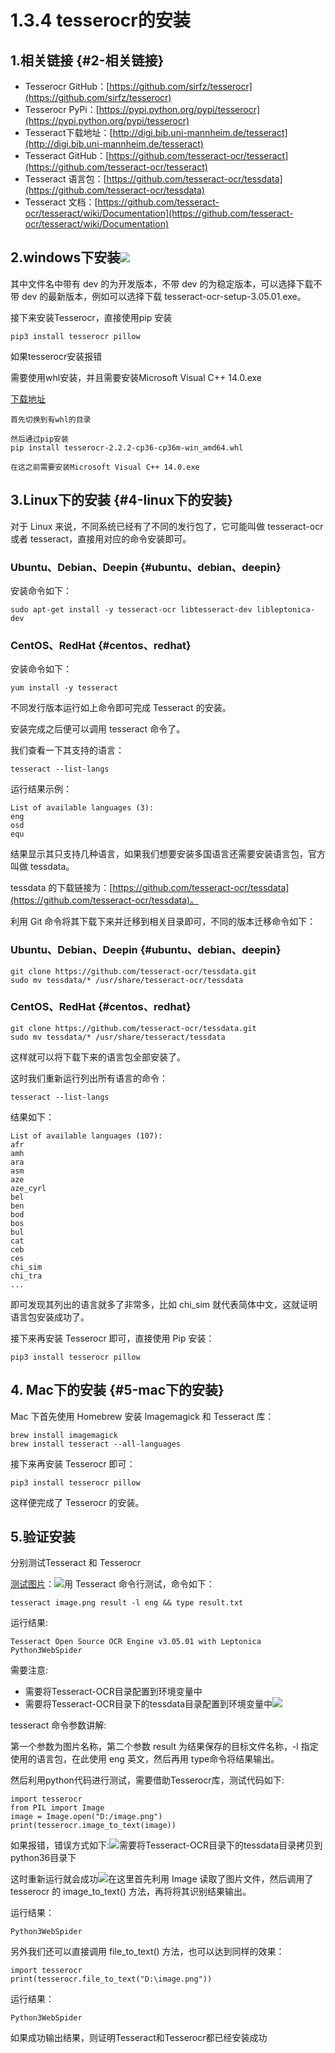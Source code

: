 # 1.3.4 tesserocr的安装

## 1.相关链接 {#2-相关链接}

* Tesserocr GitHub：[https://github.com/sirfz/tesserocr](https://github.com/sirfz/tesserocr)
* Tesserocr PyPi：[https://pypi.python.org/pypi/tesserocr](https://pypi.python.org/pypi/tesserocr)
* Tesseract下载地址：[http://digi.bib.uni-mannheim.de/tesseract](http://digi.bib.uni-mannheim.de/tesseract)
* Tesseract GitHub：[https://github.com/tesseract-ocr/tesseract](https://github.com/tesseract-ocr/tesseract)
* Tesseract 语言包：[https://github.com/tesseract-ocr/tessdata](https://github.com/tesseract-ocr/tessdata)
* Tesseract 文档：[https://github.com/tesseract-ocr/tesseract/wiki/Documentation](https://github.com/tesseract-ocr/tesseract/wiki/Documentation)

## 2.windows下安装![](../../.gitbook/assets/1.3.4-1.png)

其中文件名中带有 dev 的为开发版本，不带 dev 的为稳定版本，可以选择下载不带 dev 的最新版本，例如可以选择下载 tesseract-ocr-setup-3.05.01.exe。

接下来安装Tesserocr，直接使用pip 安装

```text
pip3 install tesserocr pillow
```

如果tesserocr安装报错

需要使用whl安装，并且需要安装Microsoft Visual C++ 14.0.exe

[下载地址](https://pan.baidu.com/s/1lL3WVCE2T-4zQJbjloP6-w)

```text
首先切换到有whl的目录

然后通过pip安装
pip install tesserocr-2.2.2-cp36-cp36m-win_amd64.whl

在这之前需要安装Microsoft Visual C++ 14.0.exe
```

## 3.Linux下的安装 {#4-linux下的安装}

对于 Linux 来说，不同系统已经有了不同的发行包了，它可能叫做 tesseract-ocr 或者 tesseract，直接用对应的命令安装即可。

### Ubuntu、Debian、Deepin {#ubuntu、debian、deepin}

安装命令如下：

```text
sudo apt-get install -y tesseract-ocr libtesseract-dev libleptonica-dev
```

### CentOS、RedHat {#centos、redhat}

安装命令如下：

```text
yum install -y tesseract
```

不同发行版本运行如上命令即可完成 Tesseract 的安装。

安装完成之后便可以调用 tesseract 命令了。

我们查看一下其支持的语言：

```text
tesseract --list-langs
```

运行结果示例：

```text
List of available languages (3):
eng
osd
equ
```

结果显示其只支持几种语言，如果我们想要安装多国语言还需要安装语言包，官方叫做 tessdata。

tessdata 的下载链接为：[https://github.com/tesseract-ocr/tessdata](https://github.com/tesseract-ocr/tessdata)。

利用 Git 命令将其下载下来并迁移到相关目录即可，不同的版本迁移命令如下：

### Ubuntu、Debian、Deepin {#ubuntu、debian、deepin}

```text
git clone https://github.com/tesseract-ocr/tessdata.git
sudo mv tessdata/* /usr/share/tesseract-ocr/tessdata
```

### CentOS、RedHat {#centos、redhat}

```text
git clone https://github.com/tesseract-ocr/tessdata.git
sudo mv tessdata/* /usr/share/tesseract/tessdata
```

这样就可以将下载下来的语言包全部安装了。

这时我们重新运行列出所有语言的命令：

```text
tesseract --list-langs
```

结果如下：

```text
List of available languages (107):
afr
amh
ara
asm
aze
aze_cyrl
bel
ben
bod
bos
bul
cat
ceb
ces
chi_sim
chi_tra
...
```

即可发现其列出的语言就多了非常多，比如 chi\_sim 就代表简体中文，这就证明语言包安装成功了。

接下来再安装 Tesserocr 即可，直接使用 Pip 安装：

```text
pip3 install tesserocr pillow
```

## 4. Mac下的安装 {#5-mac下的安装}

Mac 下首先使用 Homebrew 安装 Imagemagick 和 Tesseract 库：

```text
brew install imagemagick 
brew install tesseract --all-languages
```

接下来再安装 Tesserocr 即可：

```text
pip3 install tesserocr pillow
```

这样便完成了 Tesserocr 的安装。

## 5.验证安装

分别测试Tesseract 和 Tesserocr

[测试图片](https://raw.githubusercontent.com/Python3WebSpider/TestTess/master/image.png)：![](../../.gitbook/assets/1.2.5.-8.png)用 Tesseract 命令行测试，命令如下：

```text
tesseract image.png result -l eng && type result.txt
```

运行结果:

```text
Tesseract Open Source OCR Engine v3.05.01 with Leptonica
Python3WebSpider
```

需要注意:

* 需要将Tesseract-OCR目录配置到环境变量中
* 需要将Tesseract-OCR目录下的tessdata目录配置到环境变量中![](../../.gitbook/assets/1.3.4-2.png)

tesseract 命令参数讲解:

第一个参数为图片名称，第二个参数 result 为结果保存的目标文件名称，-l 指定使用的语言包，在此使用 eng 英文，然后再用 type命令将结果输出。

然后利用python代码进行测试，需要借助Tesserocr库，测试代码如下:

```text
import tesserocr
from PIL import Image
image = Image.open("D:/image.png")
print(tesserocr.image_to_text(image))
```

如果报错，错误方式如下:![](../../.gitbook/assets/1.3.4-3.png)需要将Tesseract-OCR目录下的tessdata目录拷贝到python36目录下

这时重新运行就会成功![](../../.gitbook/assets/1.3.4-4.png)在这里首先利用 Image 读取了图片文件，然后调用了 tesserocr 的 image\_to\_text\(\) 方法，再将将其识别结果输出。

运行结果：

```text
Python3WebSpider
```

另外我们还可以直接调用 file\_to\_text\(\) 方法，也可以达到同样的效果：

```text
import tesserocr
print(tesserocr.file_to_text("D:\image.png"))
```

运行结果：

```text
Python3WebSpider
```

如果成功输出结果，则证明Tesseract和Tesserocr都已经安装成功

